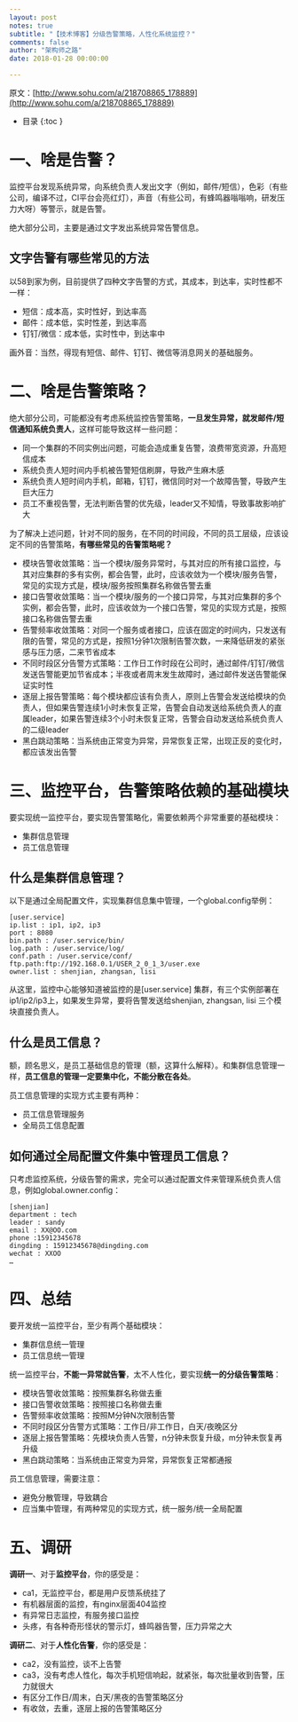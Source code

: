```yaml
---
layout: post
notes: true
subtitle: "【技术博客】分级告警策略，人性化系统监控？"
comments: false
author: "架构师之路"
date: 2018-01-28 00:00:00

---
```



原文：[http://www.sohu.com/a/218708865_178889](http://www.sohu.com/a/218708865_178889)

*   目录
{:toc }

# 一、啥是告警？

监控平台发现系统异常，向系统负责人发出文字（例如，邮件/短信），色彩（有些公司，编译不过，CI平台会亮红灯），声音（有些公司，有蜂鸣器嗡嗡响，研发压力大呀）等警示，就是告警。

绝大部分公司，主要是通过文字发出系统异常告警信息。

## 文字告警有哪些常见的方法

以58到家为例，目前提供了四种文字告警的方式，其成本，到达率，实时性都不一样：

*	短信：成本高，实时性好，到达率高
*	邮件：成本低，实时性差，到达率高
*	钉钉/微信：成本低，实时性中，到达率中

画外音：当然，得现有短信、邮件、钉钉、微信等消息网关的基础服务。

# 二、啥是告警策略？

绝大部分公司，可能都没有考虑系统监控告警策略，**一旦发生异常，就发邮件/短信通知系统负责人**，这样可能导致这样一些问题：

*	同一个集群的不同实例出问题，可能会造成重复告警，浪费带宽资源，升高短信成本
*	系统负责人短时间内手机被告警短信刷屏，导致产生麻木感
*	系统负责人短时间内手机，邮箱，钉钉，微信同时对一个故障告警，导致产生巨大压力
*	员工不重视告警，无法判断告警的优先级，leader又不知情，导致事故影响扩大

为了解决上述问题，针对不同的服务，在不同的时间段，不同的员工层级，应该设定不同的告警策略，**有哪些常见的告警策略呢？**

*	模块告警收敛策略：当一个模块/服务异常时，与其对应的所有接口监控，与其对应集群的多有实例，都会告警，此时，应该收敛为一个模块/服务告警，常见的实现方式是，模块/服务按照集群名称做告警去重
*	接口告警收敛策略：当一个模块/服务的一个接口异常，与其对应集群的多个实例，都会告警，此时，应该收敛为一个接口告警，常见的实现方式是，按照接口名称做告警去重
*	告警频率收敛策略：对同一个服务或者接口，应该在固定的时间内，只发送有限的告警，常见的方式是，按照1分钟1次限制告警次数，一来降低研发的紧张感与压力感，二来节省成本
*	不同时段区分告警方式策略：工作日工作时段在公司时，通过邮件/钉钉/微信发送告警能更加节省成本；半夜或者周末发生故障时，通过邮件发送告警能保证实时性
*	逐层上报告警策略：每个模块都应该有负责人，原则上告警会发送给模块的负责人，但如果告警连续1小时未恢复正常，告警会自动发送给系统负责人的直属leader，如果告警连续3个小时未恢复正常，告警会自动发送给系统负责人的二级leader
*	黑白跳动策略：当系统由正常变为异常，异常恢复正常，出现正反的变化时，都应该发出告警

# 三、监控平台，告警策略依赖的基础模块

要实现统一监控平台，要实现告警策略化，需要依赖两个非常重要的基础模块：

*	集群信息管理
*	员工信息管理

## 什么是集群信息管理？

以下是通过全局配置文件，实现集群信息集中管理，一个global.config举例：

	[user.service]
	ip.list : ip1, ip2, ip3
	port : 8080
	bin.path : /user.service/bin/
	log.path : /user.service/log/
	conf.path : /user.service/conf/
	ftp.path:ftp://192.168.0.1/USER_2_0_1_3/user.exe
	owner.list : shenjian, zhangsan, lisi
	
从这里，监控中心能够知道被监控的是[user.service] 集群，有三个实例部署在 ip1/ip2/ip3上，如果发生异常，要将告警发送给shenjian, zhangsan, lisi 三个模块直接负责人。

## 什么是员工信息？

额，顾名思义，是员工基础信息的管理（额，这算什么解释）。和集群信息管理一样，**员工信息的管理一定要集中化，不能分散在各处**。

员工信息管理的实现方式主要有两种：

*	员工信息管理服务
*	全局员工信息配置

## 如何通过全局配置文件集中管理员工信息？

只考虑监控系统，分级告警的需求，完全可以通过配置文件来管理系统负责人信息，例如global.owner.config：

	[shenjian]
	department : tech
	leader : sandy
	email : XX@OO.com
	phone :15912345678
	dingding : 15912345678@dingding.com
	wechat : XXOO
	…
	
# 四、总结

要开发统一监控平台，至少有两个基础模块：

*	集群信息统一管理
*	员工信息统一管理

统一监控平台，**不能一异常就告警**，太不人性化，要实现**统一的分级告警策略**：

*	模块告警收敛策略：按照集群名称做去重
*	接口告警收敛策略：按照接口名称做去重
*	告警频率收敛策略：按照M分钟N次限制告警
*	不同时段区分告警方式策略：工作日/非工作日，白天/夜晚区分
*	逐层上报告警策略：先模块负责人告警，n分钟未恢复升级，m分钟未恢复再升级
*	黑白跳动策略：当系统由正常变为异常，异常恢复正常都通报

员工信息管理，需要注意：

*	避免分散管理，导致耦合
*	应当集中管理，有两种常见的实现方式，统一服务/统一全局配置

# 五、调研

**调研一**、对于**监控平台**，你的感受是：

*	ca1，无监控平台，都是用户反馈系统挂了
*	有机器层面的监控，有nginx层面404监控
*	有异常日志监控，有服务接口监控
*	头疼，有各种奇形怪状的警示灯，蜂鸣器告警，压力异常之大

**调研二**、对于**人性化告警**，你的感受是：

*	ca2，没有监控，谈不上告警
*	ca3，没有考虑人性化，每次手机短信响起，就紧张，每次批量收到告警，压力就很大
*	有区分工作日/周末，白天/黑夜的告警策略区分
*	有收敛，去重，逐层上报的告警策略区分